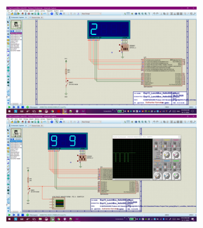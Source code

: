 ![E13.png](https://github.com/Subhankar2000/MSP430G2553-Proteus-v8.9-Simulation/blob/master/blob/E13.png)
![Exp13_LunchBox_HelloSSD-modified_P1p2.jpg](https://github.com/Subhankar2000/MSP430G2553-Proteus-v8.9-Simulation/blob/master/blob/Exp13_LunchBox_HelloSSD-modified_P1p2.jpg)